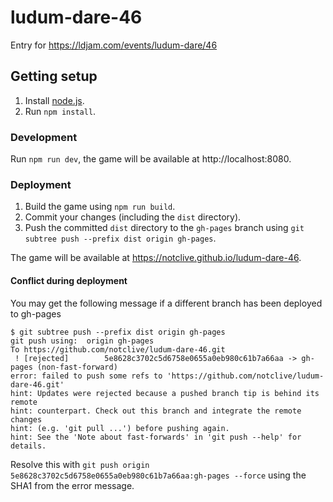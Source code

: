 # ludum-dare-46

Entry for https://ldjam.com/events/ludum-dare/46

## Getting setup

1. Install [node.js](https://nodejs.org/en/).
2. Run `npm install`.

### Development

Run `npm run dev`, the game will be available at http://localhost:8080.

### Deployment

1. Build the game using `npm run build`.
2. Commit your changes (including the `dist` directory).
3. Push the committed `dist` directory to the `gh-pages` branch using `git subtree push --prefix dist origin gh-pages`.

The game will be available at https://notclive.github.io/ludum-dare-46.

#### Conflict during deployment

You may get the following message if a different branch has been deployed to gh-pages

```
$ git subtree push --prefix dist origin gh-pages
git push using:  origin gh-pages
To https://github.com/notclive/ludum-dare-46.git
 ! [rejected]        5e8628c3702c5d6758e0655a0eb980c61b7a66aa -> gh-pages (non-fast-forward)
error: failed to push some refs to 'https://github.com/notclive/ludum-dare-46.git'
hint: Updates were rejected because a pushed branch tip is behind its remote
hint: counterpart. Check out this branch and integrate the remote changes
hint: (e.g. 'git pull ...') before pushing again.
hint: See the 'Note about fast-forwards' in 'git push --help' for details.
```

Resolve this with
`git push origin 5e8628c3702c5d6758e0655a0eb980c61b7a66aa:gh-pages --force`
using the SHA1 from the error message.
